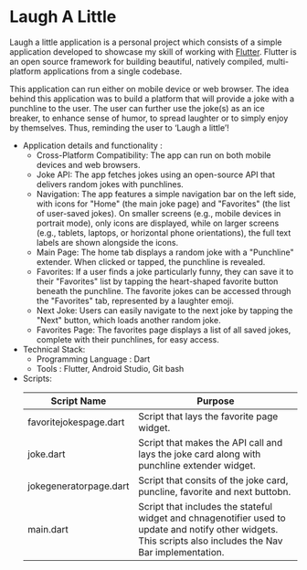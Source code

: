 # Laugh A Little
Laugh a little application is a personal project which consists of a simple application developed to showcase my skill of working with <a href="https://flutter.dev/" target="_blank">Flutter</a>. Flutter is an open source framework for building beautiful, natively compiled, multi-platform applications from a single codebase.

This application can run either on mobile device or web browser. The idea behind this application was to build a platform that will provide a joke with a punchline to the user. The user can further use the joke(s) as an ice breaker, to enhance sense of humor, to spread laughter or to simply enjoy by themselves. Thus, reminding the user to ‘Laugh a little’!

* Application details and functionality :
  * Cross-Platform Compatibility: The app can run on both mobile devices and web browsers.
  * Joke API: The app fetches jokes using an open-source API that delivers random jokes with punchlines.
  * Navigation: The app features a simple navigation bar on the left side, with icons for "Home" (the main joke page) and "Favorites" (the list of user-saved jokes). On smaller screens (e.g., mobile devices in portrait mode), only icons are displayed, while on larger screens (e.g., tablets, laptops, or horizontal phone orientations), the full text labels are shown alongside the icons.
  * Main Page: The home tab displays a random joke with a "Punchline" extender. When clicked or tapped, the punchline is revealed.
  * Favorites: If a user finds a joke particularly funny, they can save it to their "Favorites" list by tapping the heart-shaped favorite button beneath the punchline. The favorite jokes can be accessed through the "Favorites" tab, represented by a laughter emoji.
  * Next Joke: Users can easily navigate to the next joke by tapping the "Next" button, which loads another random joke.
  * Favorites Page: The favorites page displays a list of all saved jokes, complete with their punchlines, for easy access.
* Technical Stack:
  * Programming Language : Dart
  * Tools : Flutter, Android Studio, Git bash
* Scripts:
  <table>
  <thead>
      <th>Script Name</th>
      <th>Purpose</th>
  </thead>
  <tbody>
    <tr>
      <td>favoritejokespage.dart</td>
      <td>Script that lays the favorite page widget.</td>
    </tr>
    <tr>
      <td>joke.dart</td>
      <td>Script that makes the API call and lays the joke card along with punchline extender widget.</td>
    </tr>
    <tr>
      <td>jokegeneratorpage.dart</td>
      <td>Script that consits of the joke card, puncline, favorite and next buttobn.</td>
    </tr>
    <tr>
      <td>main.dart</td>
      <td>Script that includes the stateful widget and chnagenotifier used to update and notify other widgets. This scripts also includes the Nav Bar implementation.</td>
    </tr>
  </tbody>
</table>
